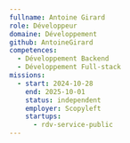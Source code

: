 ```yaml
---
fullname: Antoine Girard
role: Développeur
domaine: Développement
github: AntoineGirard
competences:
  - Développement Backend
  - Développement Full-stack
missions:
  - start: 2024-10-28
    end: 2025-10-01
    status: independent
    employer: Scopyleft
    startups:
      - rdv-service-public
---
```


